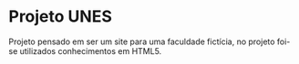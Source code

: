 # Projeto UNES
Projeto pensado em ser um site para uma faculdade fictícia, no projeto foi-se utilizados conhecimentos em HTML5.
